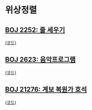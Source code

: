 # 위상정렬

## [BOJ 2252: 줄 세우기](https://www.acmicpc.net/problem/2252)
[(코드)](https://github.com/DJ-archive/Algorithm-DataStructure/blob/main/0minyoung0/algorithm/26_위상정렬/Boj2252.java)

## [BOJ 2623: 음악프로그램](https://www.acmicpc.net/problem/2623)
[(코드)](https://github.com/DJ-archive/Algorithm-DataStructure/blob/main/0minyoung0/algorithm/26_위상정렬/Boj2623.java)

## [BOJ 21276: 계보 복원가 호석](https://www.acmicpc.net/problem/21276)
[(코드)](https://github.com/DJ-archive/Algorithm-DataStructure/blob/main/0minyoung0/algorithm/26_위상정렬/Boj21276.java)